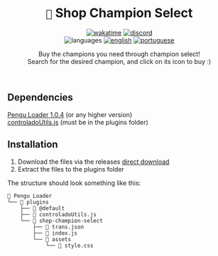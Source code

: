 <div align="center">

# `🐧` Shop Champion Select <br>

[![wakatime](https://wakatime.com/badge/github/controlado/shop-champion-select.svg)](https://wakatime.com/@programador/projects/oawnlyvwvw)
[![discord](https://img.shields.io/badge/Discord-%235865F2.svg?style=flat&logo=discord&logoColor=white&color=blue)](https://discordapp.com/users/854886148455399436) <br>
![languages](https://img.shields.io/badge/Documentation-gray)
[![english](https://img.shields.io/badge/-English-blue)](README.md)
[![portuguese](https://img.shields.io/badge/-Português%20Brasileiro-blue)](README.br.md)

Buy the champions you need through champion select! <br>
Search for the desired champion, and click on its icon to buy :)

</div>
<br>

## Dependencies

[Pengu Loader 1.0.4](https://github.com/PenguLoader/PenguLoader) (or any higher version) <br>
[controladoUtils.js](https://github.com/controlado/pengu-plugins/blob/master/controladoUtils.js) (must be in the plugins folder)

## Installation

1. Download the files via the releases [direct download](https://github.com/controlado/shop-champion-select/releases/latest/download/shop-champion-select.zip)
2. Extract the files to the plugins folder

The structure should look something like this:

```
📂 Pengu Loader
└── 📂 plugins
    ├── 📂 @default
    ├── 📄 controladoUtils.js
    └── 📂 shop-champion-select
        ├── 📄 trans.json
        ├── 📄 index.js
        └── 📂 assets
            └── 🎨 style.css

```